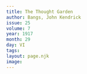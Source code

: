 ```yaml
---
title: The Thought Garden
author: Bangs, John Kendrick
issue: 25
volume: 7
year: 1917
month: 29
day: VI
tags:
layout: page.njk
image:
---
```



